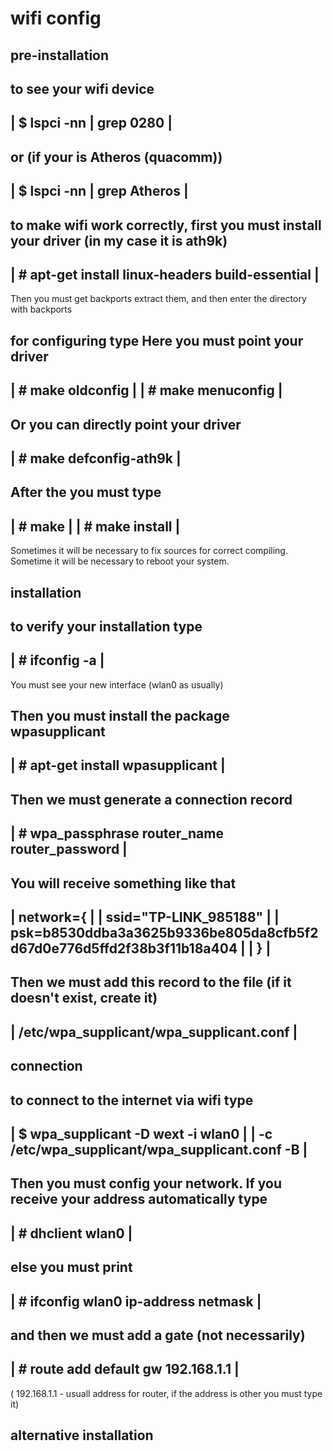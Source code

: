# wifi config

 pre-installation
 ---------------- 
 
 to see your wifi device
 ------------------------------------------------------------------------
 | $ lspci -nn | grep 0280						|
 ------------------------------------------------------------------------
 or (if your is Atheros (quacomm))
 ------------------------------------------------------------------------
 | $ lspci -nn | grep Atheros						|
 ------------------------------------------------------------------------

 to make wifi work correctly, first you must install your driver 
 (in my case it is ath9k)
 ------------------------------------------------------------------------
 | # apt-get install linux-headers build-essential			|
 ------------------------------------------------------------------------

 Then you must get backports
 extract them, and then enter the directory with backports
 
 for configuring type
 Here you must point your driver
 ------------------------------------------------------------------------ 
 | # make oldconfig							|
 | # make menuconfig							|
 ------------------------------------------------------------------------ 

 Or you can directly point your driver
 ------------------------------------------------------------------------ 
 | # make defconfig-ath9k						|
 ------------------------------------------------------------------------ 

 After the you must type
 ------------------------------------------------------------------------ 
 | # make								|
 | # make install							|
 ------------------------------------------------------------------------ 

 Sometimes it will be necessary to fix sources for correct compiling.
 Sometime it will be necessary to reboot your system.

 installation
 ------------
 to verify your installation type
 ------------------------------------------------------------------------ 
 | # ifconfig -a							|
 ------------------------------------------------------------------------

 You must see your new interface (wlan0 as usually)

 Then you must install the package wpasupplicant
 ------------------------------------------------------------------------
 | # apt-get install wpasupplicant					|
 ------------------------------------------------------------------------

 Then we must generate a connection record
 ------------------------------------------------------------------------
 | # wpa_passphrase router_name router_password				|
 ------------------------------------------------------------------------

 You will receive something like that
 ------------------------------------------------------------------------
 | network={								|
 | ssid="TP-LINK_985188"						|
 | psk=b8530ddba3a3625b9336be805da8cfb5f2d67d0e776d5ffd2f38b3f11b18a404	|
 | }									|
 ------------------------------------------------------------------------

 Then we must add this record to the file (if it doesn't exist, create it)
 ------------------------------------------------------------------------	
 | /etc/wpa_supplicant/wpa_supplicant.conf 				|
 ------------------------------------------------------------------------	

 connection
 ----------
 
 to connect to the internet via wifi type
 ------------------------------------------------------------------------	
 | $ wpa_supplicant -D wext -i wlan0 					|
 |                  -c /etc/wpa_supplicant/wpa_supplicant.conf -B	|
 ------------------------------------------------------------------------	

 Then you must config your network.
 If you receive your address automatically type
 ------------------------------------------------------------------------	
 | # dhclient wlan0							|
 ------------------------------------------------------------------------

 else you must print
 ------------------------------------------------------------------------
 | # ifconfig wlan0 ip-address netmask					|
 ------------------------------------------------------------------------

 and then we must add a gate (not necessarily)
 ------------------------------------------------------------------------
 | # route add default gw 192.168.1.1					|
 ------------------------------------------------------------------------
 ( 192.168.1.1 - usuall address for router, if the address is other
  you must type it)

 alternative installation
 ------------------------
